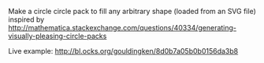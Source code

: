 Make a circle circle pack to fill any arbitrary shape (loaded from an SVG file) inspired by http://mathematica.stackexchange.com/questions/40334/generating-visually-pleasing-circle-packs

Live example:
http://bl.ocks.org/gouldingken/8d0b7a05b0b0156da3b8